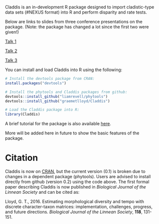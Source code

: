 Claddis is an in-development R package designed to import cladistic-type data sets (#NEXUS format) into R and perform disparity and rate tests.

Below are links to slides from three conference presentations on the package. (Note: the package has changed a lot since the first two were given!)

[Talk 1](http://www.slideshare.net/graemelloyd/a-new-r-package-for-automating-cladistic-ordination-and-the-effects-of-phylogenetic-signal-on-disparity-measures)

[Talk 2](http://www.slideshare.net/graemelloyd/claddis-a-new-r-package-for-automating-disparity-analyses-based-on-cladistic-datasets)

[Talk 3](http://www.slideshare.net/graemelloyd/new-methodologies-for-the-use-of-cladistictype-matrices-to-measure-morphological-disparity-and-evolutionary-rate)

You can install and load Claddis into R using the following:

```r
# Install the devtools package from CRAN:
install.packages("devtools")

# Install the phytools and Claddis packages from github:
devtools::install_github("liamrevell/phytools")
devtools::install_github("graemetlloyd/Claddis")

# Load the Claddis package into R:
library(Claddis)
```

A brief tutorial for the package is also available [here](http://www.graemetlloyd.com/teaching/RE2014/disparity_and_rates.r).

More will be added here in future to show the basic features of the package.


Citation
========

Claddis is now on [CRAN](https://cran.r-project.org/package=Claddis), but the current version (0.1) is broken due to changes in a dependent package (phytools). Users are advised to install directly from github (version 0.2) using the code above. The first formal paper describing Claddis is now published in *Biological Journal of the Linnean Society* and can be cited as:

Lloyd, G. T., 2016. Estimating morphological diversity and tempo with discrete character-taxon matrices: implementation, challenges, progress, and future directions. *Biological Journal of the Linnean Society*, **118**, 131-151.

